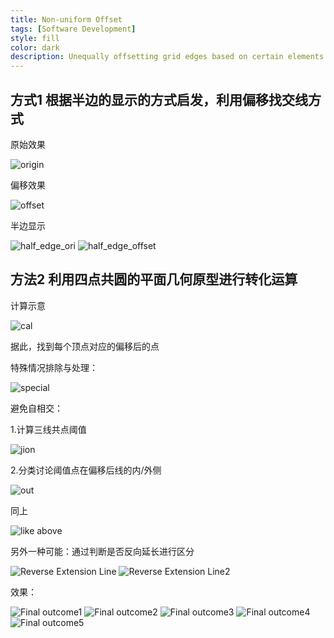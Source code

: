 ```yaml
---
title: Non-uniform Offset
tags: [Software Development]
style: fill
color: dark
description: Unequally offsetting grid edges based on certain elements.
---
```



## 方式1 根据半边的显示的方式启发，利用偏移找交线方式
原始效果

![origin](https://archialgo-com-sources.oss-cn-hangzhou.aliyuncs.com/images/Untitled.png "origin")

偏移效果

![offset](https://archialgo-com-sources.oss-cn-hangzhou.aliyuncs.com/images/Untitled-2.png "offset")

半边显示

![half_edge_ori](https://archialgo-com-sources.oss-cn-hangzhou.aliyuncs.com/images/Untitled-3.png "hlfedge_ori")
![half_edge_offset](https://archialgo-com-sources.oss-cn-hangzhou.aliyuncs.com/images/Untitled-4.png "halfedge_offset")

## 方法2 利用四点共圆的平面几何原型进行转化运算
计算示意

![cal](https://archialgo-com-sources.oss-cn-hangzhou.aliyuncs.com/images/Untitled-5.png "cal")

据此，找到每个顶点对应的偏移后的点

特殊情况排除与处理：

![special](https://archialgo-com-sources.oss-cn-hangzhou.aliyuncs.com/images/Untitled-6.png "special")

避免自相交：

1.计算三线共点阈值

![jion](https://archialgo-com-sources.oss-cn-hangzhou.aliyuncs.com/images/Untitled-7.png "jion")


2.分类讨论阈值点在偏移后线的内/外侧

![out](https://archialgo-com-sources.oss-cn-hangzhou.aliyuncs.com/images/Untitled-8.png "out")

同上

![like above](https://archialgo-com-sources.oss-cn-hangzhou.aliyuncs.com/images/Untitled-9.png "like above")

另外一种可能：通过判断是否反向延长进行区分

![Reverse Extension Line](https://archialgo-com-sources.oss-cn-hangzhou.aliyuncs.com/images/Untitled-10.png "Reverse Extension Line")
![Reverse Extension Line2](https://archialgo-com-sources.oss-cn-hangzhou.aliyuncs.com/images/Untitled-11.png "Reverse Extension Line")

效果：

![Final outcome1](https://archialgo-com-sources.oss-cn-hangzhou.aliyuncs.com/images/Untitled-12.png "Final outcome")
![Final outcome2](https://archialgo-com-sources.oss-cn-hangzhou.aliyuncs.com/images/Untitled-13.png "Final outcome")
![Final outcome3](https://archialgo-com-sources.oss-cn-hangzhou.aliyuncs.com/images/Untitled-14.png "Final outcome")
![Final outcome4](https://archialgo-com-sources.oss-cn-hangzhou.aliyuncs.com/images/Untitled-15.png "Final outcome")
![Final outcome5](https://archialgo-com-sources.oss-cn-hangzhou.aliyuncs.com/images/Untitled-16.png "Final outcome")
